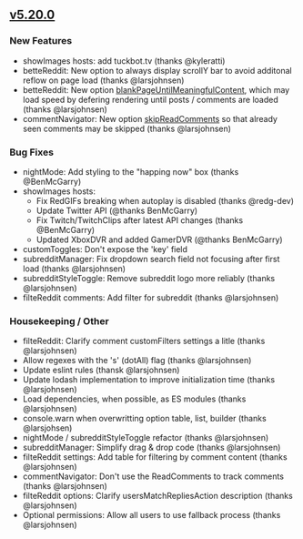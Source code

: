 ## [v5.20.0](https://github.com/honestbleeps/Reddit-Enhancement-Suite/releases/v5.20.0)

### New Features

- showImages hosts: add tuckbot.tv (thanks @kyleratti)
- betteReddit: New option to always display scrollY bar to avoid additonal reflow on page load (thanks @larsjohnsen)
- betteReddit: New option [blankPageUntilMeaningfulContent](https://www.reddit.com/#res:settings/betteReddit/blankPageUntilMeaningfulContent), which may load speed by defering rendering until posts / comments are loaded (thanks @larsjohnsen)
- commentNavigator: New option [skipReadComments](https://www.reddit.com/#res:settings/commentNavigator/skipReadComments) so that already seen comments may be skipped (thanks @larsjohnsen)

### Bug Fixes

- nightMode: Add styling to the "happing now" box (thanks @BenMcGarry)
- showImages hosts:
  - Fix RedGIFs breaking when autoplay is disabled (thanks @redg-dev)
  - Update Twitter API (@thanks BenMcGarry)
  - Fix Twitch/TwitchClips after latest API changes (thanks @BenMcGarry)
  - Updated XboxDVR and added GamerDVR (@thanks BenMcGarry)
- customToggles: Don't expose the 'key' field
- subredditManager: Fix dropdown search field not focusing after first load (thanks @larsjohnsen)
- subredditStyleToggle: Remove subreddit logo more reliably (thanks @larsjohnsen)
- filteReddit comments: Add filter for subreddit (thanks @larsjohnsen)

### Housekeeping / Other

- filteReddit: Clarify comment customFilters settings a litle (thanks @larsjohnsen)
- Allow regexes with the 's' (dotAll) flag (thanks @larsjohnsen)
- Update eslint rules (thansk @larsjohnsen)
- Update lodash implementation to improve initialization time (thanks @larsjohnsen)
- Load dependencies, when possible, as ES modules (thanks @larsjohnsen)
- console.warn when overwritting option table, list, builder (thanks @larsjohsen)
- nightMode / subredditStyleToggle refactor (thanks @larsjohnsen)
- subredditManager: Simplify drag & drop code (thanks @larsjohnsen)
- filteReddit settings: Add table for filtering by comment content (thanks @larsjohnsen)
- commentNavigator: Don't use the ReadComments to track comments (thanks @larsjohnsen)
- filteReddit options: Clarify usersMatchRepliesAction description (thanks @larsjohnsen)
- Optional permissions: Allow all users to use fallback process (thanks @larsjohnsen)
